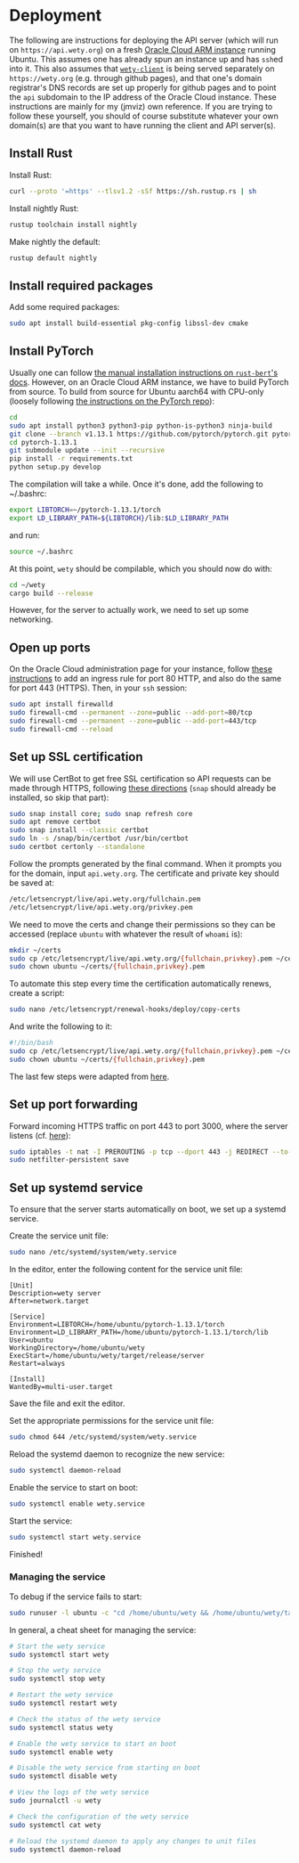 # Deployment

The following are instructions for deploying the API server (which will run on `https://api.wety.org`) on a fresh [Oracle Cloud ARM instance](https://docs.oracle.com/en-us/iaas/Content/Compute/References/arm.htm) running Ubuntu. This assumes one has already spun an instance up and has `ssh`ed into it. This also assumes that [`wety-client`](https://github.com/jmviz/wety-client) is being served separately on `https://wety.org` (e.g. through github pages), and that one's domain registrar's DNS records are set up properly for github pages and to point the `api` subdomain to the IP address of the Oracle Cloud instance. These instructions are mainly for my (jmviz) own reference. If you are trying to follow these yourself, you should of course substitute whatever your own domain(s) are that you want to have running the client and API server(s). 

## Install Rust

Install Rust:

```bash
curl --proto '=https' --tlsv1.2 -sSf https://sh.rustup.rs | sh
```

Install nightly Rust:

```bash
rustup toolchain install nightly
```

Make nightly the default:

```bash
rustup default nightly
```

## Install required packages

Add some required packages:

```bash
sudo apt install build-essential pkg-config libssl-dev cmake
```

## Install PyTorch

Usually one can follow [the manual installation instructions on `rust-bert`'s docs](https://docs.rs/rust-bert/0.20.0/rust_bert/#manual-installation-recommended). However, on an Oracle Cloud ARM instance, we have to build PyTorch from source. To build from source for Ubuntu aarch64 with CPU-only (loosely following [the instructions on the PyTorch repo](https://github.com/pytorch/pytorch#from-source)):

```bash
cd
sudo apt install python3 python3-pip python-is-python3 ninja-build
git clone --branch v1.13.1 https://github.com/pytorch/pytorch.git pytorch-1.13.1
cd pytorch-1.13.1
git submodule update --init --recursive
pip install -r requirements.txt
python setup.py develop
```

The compilation will take a while. Once it's done, add the following to ~/.bashrc:

```bash
export LIBTORCH=~/pytorch-1.13.1/torch
export LD_LIBRARY_PATH=${LIBTORCH}/lib:$LD_LIBRARY_PATH
```

and run:

```bash
source ~/.bashrc
```

At this point, `wety` should be compilable, which you should now do with:

```bash
cd ~/wety
cargo build --release
``` 

However, for the server to actually work, we need to set up some networking.

## Open up ports

On the Oracle Cloud administration page for your instance, follow [these instructions](https://docs.oracle.com/en-us/iaas/developer-tutorials/tutorials/apache-on-ubuntu/01oci-ubuntu-apache-summary.htm#add-ingress-rules) to add an ingress rule for port 80 HTTP, and also do the same for port 443 (HTTPS). Then, in your `ssh` session:

```bash
sudo apt install firewalld
sudo firewall-cmd --permanent --zone=public --add-port=80/tcp
sudo firewall-cmd --permanent --zone=public --add-port=443/tcp
sudo firewall-cmd --reload
```

## Set up SSL certification

We will use CertBot to get free SSL certification so API requests can be made through HTTPS, following [these directions](https://certbot.eff.org/instructions?ws=other&os=ubuntufocal) (`snap` should already be installed, so skip that part):

```bash
sudo snap install core; sudo snap refresh core
sudo apt remove certbot
sudo snap install --classic certbot
sudo ln -s /snap/bin/certbot /usr/bin/certbot
sudo certbot certonly --standalone
```

Follow the prompts generated by the final command. When it prompts you for the domain, input `api.wety.org`. The certificate and private key should be saved at:

```bash
/etc/letsencrypt/live/api.wety.org/fullchain.pem
/etc/letsencrypt/live/api.wety.org/privkey.pem
```

We need to move the certs and change their permissions so they can be accessed (replace `ubuntu` with whatever the result of `whoami` is):

```bash
mkdir ~/certs
sudo cp /etc/letsencrypt/live/api.wety.org/{fullchain,privkey}.pem ~/certs/
sudo chown ubuntu ~/certs/{fullchain,privkey}.pem
```

To automate this step every time the certification automatically renews, create a script:

```bash
sudo nano /etc/letsencrypt/renewal-hooks/deploy/copy-certs
```

And write the following to it: 

```bash
#!/bin/bash
sudo cp /etc/letsencrypt/live/api.wety.org/{fullchain,privkey}.pem ~/certs/
sudo chown ubuntu ~/certs/{fullchain,privkey}.pem
``` 

The last few steps were adapted from [here](https://blogs.oracle.com/developers/post/free-ssl-certificates-in-the-oracle-cloud-using-certbot-and-lets-encrypt).


## Set up port forwarding

Forward incoming HTTPS traffic on port 443 to port 3000, where the server listens (cf. [here](https://superuser.com/a/1334552)): 

```bash
sudo iptables -t nat -I PREROUTING -p tcp --dport 443 -j REDIRECT --to-ports 3000
sudo netfilter-persistent save
```

## Set up systemd service

To ensure that the server starts automatically on boot, we set up a systemd service.

Create the service unit file:

```bash
sudo nano /etc/systemd/system/wety.service
```

In the editor, enter the following content for the service unit file:

```
[Unit]
Description=wety server
After=network.target

[Service]
Environment=LIBTORCH=/home/ubuntu/pytorch-1.13.1/torch
Environment=LD_LIBRARY_PATH=/home/ubuntu/pytorch-1.13.1/torch/lib
User=ubuntu
WorkingDirectory=/home/ubuntu/wety
ExecStart=/home/ubuntu/wety/target/release/server
Restart=always

[Install]
WantedBy=multi-user.target
```

Save the file and exit the editor.

Set the appropriate permissions for the service unit file:

```bash
sudo chmod 644 /etc/systemd/system/wety.service
```

Reload the systemd daemon to recognize the new service:

```bash
sudo systemctl daemon-reload
```

Enable the service to start on boot:

```bash
sudo systemctl enable wety.service
```

Start the service:

```bash
sudo systemctl start wety.service
```

Finished!

### Managing the service

To debug if the service fails to start:

```bash
sudo runuser -l ubuntu -c "cd /home/ubuntu/wety && /home/ubuntu/wety/target/release/server"
```

In general, a cheat sheet for managing the service:

```bash
# Start the wety service
sudo systemctl start wety

# Stop the wety service
sudo systemctl stop wety

# Restart the wety service
sudo systemctl restart wety

# Check the status of the wety service
sudo systemctl status wety

# Enable the wety service to start on boot
sudo systemctl enable wety

# Disable the wety service from starting on boot
sudo systemctl disable wety

# View the logs of the wety service
sudo journalctl -u wety

# Check the configuration of the wety service
sudo systemctl cat wety

# Reload the systemd daemon to apply any changes to unit files
sudo systemctl daemon-reload
```




